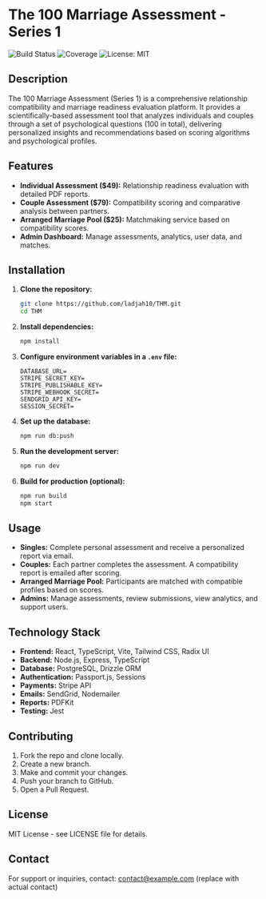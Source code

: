 
# The 100 Marriage Assessment - Series 1

![Build Status](https://img.shields.io/badge/build-passing-brightgreen.svg) ![Coverage](https://img.shields.io/badge/coverage-85%25-yellowgreen.svg) ![License: MIT](https://img.shields.io/badge/license-MIT-blue.svg)

## Description
The 100 Marriage Assessment (Series 1) is a comprehensive relationship compatibility and marriage readiness evaluation platform. It provides a scientifically-based assessment tool that analyzes individuals and couples through a set of psychological questions (100 in total), delivering personalized insights and recommendations based on scoring algorithms and psychological profiles.

## Features
- **Individual Assessment ($49):** Relationship readiness evaluation with detailed PDF reports.
- **Couple Assessment ($79):** Compatibility scoring and comparative analysis between partners.
- **Arranged Marriage Pool ($25):** Matchmaking service based on compatibility scores.
- **Admin Dashboard:** Manage assessments, analytics, user data, and matches.

## Installation
1. **Clone the repository:**
   ```bash
   git clone https://github.com/ladjah10/THM.git
   cd THM
   ```

2. **Install dependencies:**
   ```bash
   npm install
   ```

3. **Configure environment variables in a `.env` file:**
   ```
   DATABASE_URL=
   STRIPE_SECRET_KEY=
   STRIPE_PUBLISHABLE_KEY=
   STRIPE_WEBHOOK_SECRET=
   SENDGRID_API_KEY=
   SESSION_SECRET=
   ```

4. **Set up the database:**
   ```bash
   npm run db:push
   ```

5. **Run the development server:**
   ```bash
   npm run dev
   ```

6. **Build for production (optional):**
   ```bash
   npm run build
   npm start
   ```

## Usage
- **Singles:** Complete personal assessment and receive a personalized report via email.
- **Couples:** Each partner completes the assessment. A compatibility report is emailed after scoring.
- **Arranged Marriage Pool:** Participants are matched with compatible profiles based on scores.
- **Admins:** Manage assessments, review submissions, view analytics, and support users.

## Technology Stack
- **Frontend:** React, TypeScript, Vite, Tailwind CSS, Radix UI
- **Backend:** Node.js, Express, TypeScript
- **Database:** PostgreSQL, Drizzle ORM
- **Authentication:** Passport.js, Sessions
- **Payments:** Stripe API
- **Emails:** SendGrid, Nodemailer
- **Reports:** PDFKit
- **Testing:** Jest

## Contributing
1. Fork the repo and clone locally.
2. Create a new branch.
3. Make and commit your changes.
4. Push your branch to GitHub.
5. Open a Pull Request.

## License
MIT License - see LICENSE file for details.

## Contact
For support or inquiries, contact: contact@example.com (replace with actual contact)
